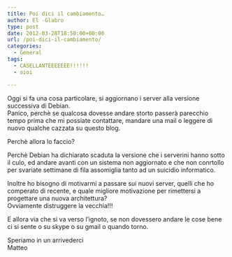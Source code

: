 ```yaml
---
title: Poi dici il cambiamento…
author: El -Glabro
type: post
date: 2012-03-28T18:50:00+00:00
url: /poi-dici-il-cambiamento/
categories:
  - General
tags:
  - CASELLANTEEEEEEE!!!!!!
  - oioi

---
```

Oggi si fa una cosa particolare, si aggiornano i server alla versione successiva di Debian.  
Panico, perchè se qualcosa dovesse andare storto passerà parecchio tempo prima che mi possiate contattare, mandare una mail o leggere di nuovo qualche cazzata su questo blog.

Perchè allora lo faccio?

Perchè Debian ha dichiarato scaduta la versione che i serverini hanno sotto il culo, ed andare avanti con un sistema non aggiornato e che non conrtollo per svariate settimane di fila assomiglia tanto ad un suicidio informatico.

Inoltre ho bisogno di motivarmi a passare sui nuovi server, quelli che ho comperato di recente, e quale migliore motivazione per rimettersi a progettare una nuova architettura?  
Ovviamente distruggere la vecchia!!!

E allora via che si va verso l&#8217;ignoto, se non dovessero andare le cose bene ci si sente o su skype o su gmail o quando torno.

Speriamo in un arrivederci  
Matteo